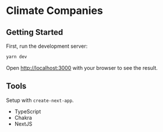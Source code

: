 # Climate Companies

## Getting Started

First, run the development server:

```bash
yarn dev
```

Open [http://localhost:3000](http://localhost:3000) with your browser to see the result.

## Tools

Setup with `create-next-app`.

- TypeScript
- Chakra
- NextJS

